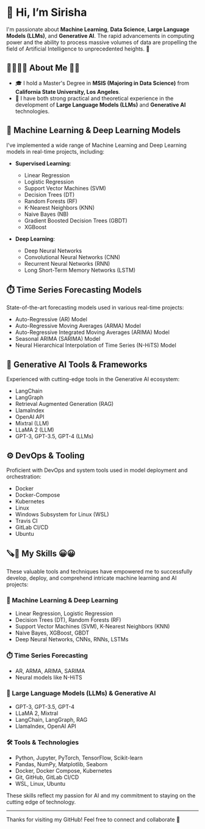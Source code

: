 # 👋 Hi, I’m Sirisha

I'm passionate about **Machine Learning**, **Data Science**, **Large Language Models (LLMs)**, and **Generative AI**. The rapid advancements in computing power and the ability to process massive volumes of data are propelling the field of Artificial Intelligence to unprecedented heights. 🚀

## 👨‍🎓🙋‍♂️ About Me 💼🎒

- 🎓 I hold a Master's Degree in **MSIS (Majoring in Data Science)** from **California State University, Los Angeles**.
- 🤖 I have both strong practical and theoretical experience in the development of **Large Language Models (LLMs)** and **Generative AI** technologies.

## 🔬 Machine Learning & Deep Learning Models

I've implemented a wide range of Machine Learning and Deep Learning models in real-time projects, including:

- **Supervised Learning**:  
  - Linear Regression  
  - Logistic Regression  
  - Support Vector Machines (SVM)  
  - Decision Trees (DT)  
  - Random Forests (RF)  
  - K-Nearest Neighbors (KNN)  
  - Naive Bayes (NB)  
  - Gradient Boosted Decision Trees (GBDT)  
  - XGBoost  

- **Deep Learning**:  
  - Deep Neural Networks  
  - Convolutional Neural Networks (CNN)  
  - Recurrent Neural Networks (RNN)  
  - Long Short-Term Memory Networks (LSTM)  

## ⏱️ Time Series Forecasting Models

State-of-the-art forecasting models used in various real-time projects:

- Auto-Regressive (AR) Model  
- Auto-Regressive Moving Averages (ARMA) Model  
- Auto-Regressive Integrated Moving Averages (ARIMA) Model  
- Seasonal ARIMA (SARIMA) Model  
- Neural Hierarchical Interpolation of Time Series (N-HiTS) Model  

## 🤖 Generative AI Tools & Frameworks

Experienced with cutting-edge tools in the Generative AI ecosystem:

- LangChain  
- LangGraph  
- Retrieval Augmented Generation (RAG)  
- LlamaIndex  
- OpenAI API  
- Mixtral (LLM)  
- LLaMA 2 (LLM)  
- GPT-3, GPT-3.5, GPT-4 (LLMs)  

## ⚙️ DevOps & Tooling

Proficient with DevOps and system tools used in model deployment and orchestration:

- Docker  
- Docker-Compose  
- Kubernetes  
- Linux  
- Windows Subsystem for Linux (WSL)  
- Travis CI  
- GitLab CI/CD  
- Ubuntu  

## 🪚🔧 My Skills 😀😀

These valuable tools and techniques have empowered me to successfully develop, deploy, and comprehend intricate machine learning and AI projects:

### 🧠 Machine Learning & Deep Learning
- Linear Regression, Logistic Regression  
- Decision Trees (DT), Random Forests (RF)  
- Support Vector Machines (SVM), K-Nearest Neighbors (KNN)  
- Naive Bayes, XGBoost, GBDT  
- Deep Neural Networks, CNNs, RNNs, LSTMs  

### ⏱️ Time Series Forecasting
- AR, ARMA, ARIMA, SARIMA  
- Neural models like N-HiTS  

### 🤖 Large Language Models (LLMs) & Generative AI
- GPT-3, GPT-3.5, GPT-4  
- LLaMA 2, Mixtral  
- LangChain, LangGraph, RAG  
- LlamaIndex, OpenAI API  

### 🛠️ Tools & Technologies
- Python, Jupyter, PyTorch, TensorFlow, Scikit-learn  
- Pandas, NumPy, Matplotlib, Seaborn  
- Docker, Docker Compose, Kubernetes  
- Git, GitHub, GitLab CI/CD  
- WSL, Linux, Ubuntu  

These skills reflect my passion for AI and my commitment to staying on the cutting edge of technology.

---

Thanks for visiting my GitHub! Feel free to connect and collaborate 🤝
